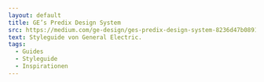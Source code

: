 ```yaml
---
layout: default
title: GE’s Predix Design System
src: https://medium.com/ge-design/ges-predix-design-system-8236d47b0891
text: Styleguide von General Electric.
tags:
  - Guides
  - Styleguide
  - Inspirationen
---
```

